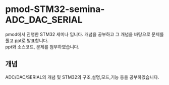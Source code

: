 # pmod-STM32-semina-ADC_DAC_SERIAL

pmod에서 진행한 STM32 세미나 입니다. 개념을 공부하고 그 개념을 바탕으로 문제를 풀고 ppt로 발표합니다.  
ppt와 소스코드, 문제를 첨부하였습니다.


## 개념

ADC/DAC/SERIAL의 개념 및 STM32의 구조,설명,모드,기능 등을 공부하였습니다.




